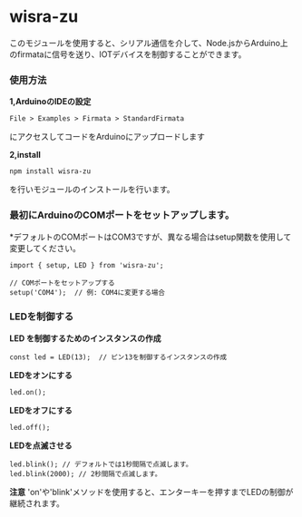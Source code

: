 # wisra-zu
このモジュールを使用すると、シリアル通信を介して、Node.jsからArduino上のfirmataに信号を送り、IOTデバイスを制御することができます。


### 使用方法
**1,ArduinoのIDEの設定**
```
File > Examples > Firmata > StandardFirmata
```
にアクセスしてコードをArduinoにアップロードします

**2,install**
```
npm install wisra-zu
```
を行いモジュールのインストールを行います。



### 最初にArduinoのCOMポートをセットアップします。
*デフォルトのCOMポートはCOM3ですが、異なる場合はsetup関数を使用して変更してください。

```
import { setup, LED } from 'wisra-zu';

// COMポートをセットアップする
setup('COM4');  // 例: COM4に変更する場合
```

### LEDを制御する  

**LED を制御するためのインスタンスの作成**
```
const led = LED(13);  // ピン13を制御するインスタンスの作成
```

**LEDをオンにする**
```
led.on();
```

**LEDをオフにする**
```
led.off();
```

**LEDを点滅させる**
```
led.blink(); // デフォルトでは1秒間隔で点滅します。
led.blink(2000); // 2秒間隔で点滅します。
```


**注意** 'on'や'blink'メソッドを使用すると、エンターキーを押すまでLEDの制御が継続されます。
